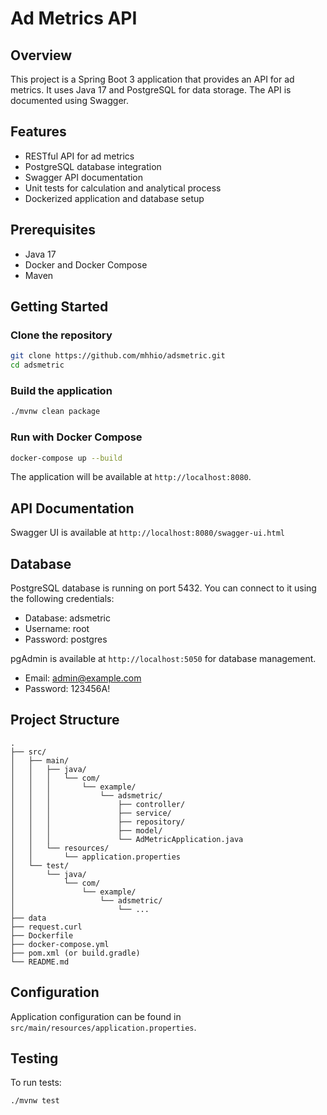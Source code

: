 # Ad Metrics API

## Overview
This project is a Spring Boot 3 application that provides an API for ad metrics. It uses Java 17 and PostgreSQL for data storage. The API is documented using Swagger.

## Features
- RESTful API for ad metrics
- PostgreSQL database integration
- Swagger API documentation
- Unit tests for calculation and analytical process
- Dockerized application and database setup

## Prerequisites
- Java 17
- Docker and Docker Compose
- Maven

## Getting Started

### Clone the repository
```bash
git clone https://github.com/mhhio/adsmetric.git
cd adsmetric
```

### Build the application
```bash
./mvnw clean package
```


### Run with Docker Compose
```bash
docker-compose up --build
```

The application will be available at `http://localhost:8080`.

## API Documentation
Swagger UI is available at `http://localhost:8080/swagger-ui.html`

## Database
PostgreSQL database is running on port 5432. You can connect to it using the following credentials:
- Database: adsmetric
- Username: root
- Password: postgres

pgAdmin is available at `http://localhost:5050` for database management.
- Email: admin@example.com
- Password: 123456A!

## Project Structure
```
.
├── src/
│   ├── main/
│   │   ├── java/
│   │   │   └── com/
│   │   │       └── example/
│   │   │           └── adsmetric/
│   │   │               ├── controller/
│   │   │               ├── service/
│   │   │               ├── repository/
│   │   │               ├── model/
│   │   │               └── AdMetricApplication.java
│   │   └── resources/
│   │       └── application.properties
│   └── test/
│       └── java/
│           └── com/
│               └── example/
│                   └── adsmetric/
│                       └── ...
├── data
├── request.curl
├── Dockerfile
├── docker-compose.yml
├── pom.xml (or build.gradle)
└── README.md
```

## Configuration
Application configuration can be found in `src/main/resources/application.properties`.

## Testing
To run tests:
```bash
./mvnw test
```
